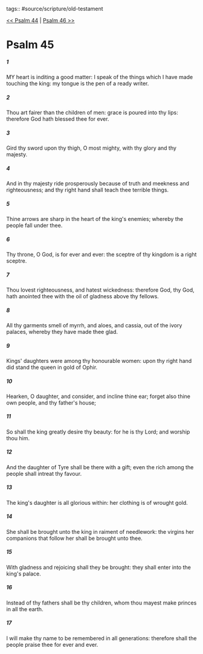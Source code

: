 tags:: #source/scripture/old-testament

[<< Psalm 44](/Old_Testament/19_Psalms/Psalm_44.md) | [Psalm 46 >>](/Old_Testament/19_Psalms/Psalm_46.md)

# Psalm 45

##### 1

MY heart is inditing a good matter: I speak of the things which I have made touching the king: my tongue is the pen of a ready writer.

##### 2

Thou art fairer than the children of men: grace is poured into thy lips: therefore God hath blessed thee for ever.

##### 3

Gird thy sword upon thy thigh, O most mighty, with thy glory and thy majesty.

##### 4

And in thy majesty ride prosperously because of truth and meekness and righteousness; and thy right hand shall teach thee terrible things.

##### 5

Thine arrows are sharp in the heart of the king's enemies; whereby the people fall under thee.

##### 6

Thy throne, O God, is for ever and ever: the sceptre of thy kingdom is a right sceptre.

##### 7

Thou lovest righteousness, and hatest wickedness: therefore God, thy God, hath anointed thee with the oil of gladness above thy fellows.

##### 8

All thy garments smell of myrrh, and aloes, and cassia, out of the ivory palaces, whereby they have made thee glad.

##### 9

Kings' daughters were among thy honourable women: upon thy right hand did stand the queen in gold of Ophir.

##### 10

Hearken, O daughter, and consider, and incline thine ear; forget also thine own people, and thy father's house;

##### 11

So shall the king greatly desire thy beauty: for he is thy Lord; and worship thou him.

##### 12

And the daughter of Tyre shall be there with a gift; even the rich among the people shall intreat thy favour.

##### 13

The king's daughter is all glorious within: her clothing is of wrought gold.

##### 14

She shall be brought unto the king in raiment of needlework: the virgins her companions that follow her shall be brought unto thee.

##### 15

With gladness and rejoicing shall they be brought: they shall enter into the king's palace.

##### 16

Instead of thy fathers shall be thy children, whom thou mayest make princes in all the earth.

##### 17

I will make thy name to be remembered in all generations: therefore shall the people praise thee for ever and ever.
